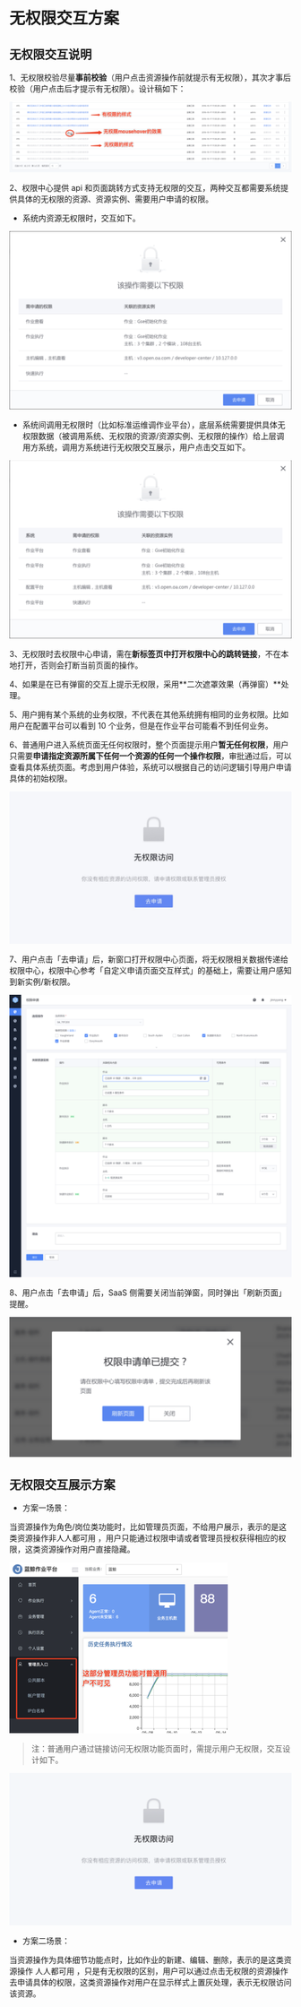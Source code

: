 # 无权限交互方案

## 无权限交互说明

1、无权限校验尽量**事前校验**（用户点击资源操作前就提示有无权限），其次才事后校验（用户点击后才提示有无权限）。设计稿如下：

![图片描述#600px](../assets/HowTo/NoPermission_1.png)

2、权限中心提供 api 和页面跳转方式支持无权限的交互，两种交互都需要系统提供具体的无权限的资源、资源实例、需要用户申请的权限。

- 系统内资源无权限时，交互如下。

![图片描述#600px](../assets/HowTo/NoPermission_2.png)

- 系统间调用无权限时（比如标准运维调作业平台），底层系统需要提供具体无权限数据（被调用系统、无权限的资源/资源实例、无权限的操作）给上层调用方系统，调用方系统进行无权限交互展示，用户点击交互如下。

![图片描述#600px](../assets/HowTo/NoPermission_3.png)

3、无权限时去权限中心申请，需在**新标签页中打开权限中心的跳转链接**，不在本地打开，否则会打断当前页面的操作。

4、如果是在已有弹窗的交互上提示无权限，采用**二次遮罩效果（再弹窗）**处理。

5、用户拥有某个系统的业务权限，不代表在其他系统拥有相同的业务权限。比如用户在配置平台可以看到 10 个业务，但是在作业平台可能看不到任何业务。

6、普通用户进入系统页面无任何权限时，整个页面提示用户**暂无任何权限**，用户只需要**申请指定资源所属下任何一个资源的任何一个操作权限**，审批通过后，可以查看具体系统页面。考虑到用户体验，系统可以根据自己的访问逻辑引导用户申请具体的初始权限。

![-w2021](../assets/HowTo/NoPermission_8.png)


7、用户点击「去申请」后，新窗口打开权限中心页面，将无权限相关数据传递给权限中心，权限中心参考「自定义申请页面交互样式」的基础上，需要让用户感知到新实例/新权限。

![图片描述#600px](../assets/HowTo/NoPermission_4.png)

8、用户点击「去申请」后，SaaS 侧需要关闭当前弹窗，同时弹出「刷新页面」提醒。

![图片描述#600px](../assets/HowTo/NoPermission_5.png)

## 无权限交互展示方案

- 方案一场景：

当资源操作为角色/岗位类功能时，比如管理员页面，不给用户展示，表示的是这类资源操作非人人都可用 ，用户只能通过权限申请或者管理员授权获得相应的权限，这类资源操作对用户直接隐藏。


![图片描述#600px](../assets/HowTo/NoPermission_6.png)

> 注：普通用户通过链接访问无权限功能页面时，需提示用户无权限，交互设计如下。

![图片描述#600px](../assets/HowTo/NoPermission_7.png)

- 方案二场景：

当资源操作为具体细节功能点时，比如作业的新建、编辑、删除，表示的是这类资源操作 人人都可用 ，只是有无权限的区别，用户可以通过点击无权限的资源操作去申请具体的权限，这类资源操作对用户在显示样式上置灰处理，表示无权限访问该资源。
